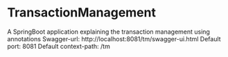 # TransactionManagement
A SpringBoot application explaining the transaction management using annotations
Swagger-url: http://localhost:8081/tm/swagger-ui.html
Default port: 8081
Default context-path: /tm